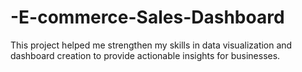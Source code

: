 # -E-commerce-Sales-Dashboard
This project helped me strengthen my skills in data visualization and dashboard creation to provide actionable insights for businesses.

